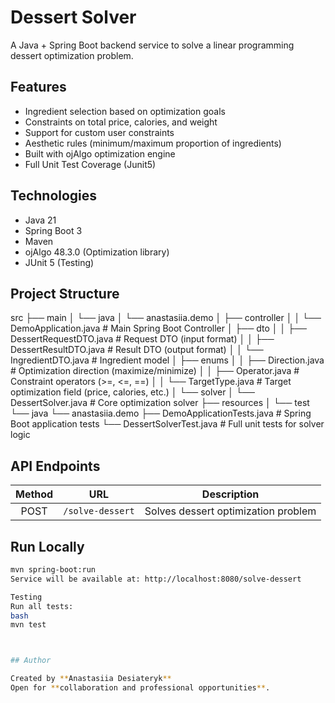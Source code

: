 # Dessert Solver

A Java + Spring Boot backend service to solve a linear programming dessert optimization problem.

## Features
- Ingredient selection based on optimization goals
- Constraints on total price, calories, and weight
- Support for custom user constraints
- Aesthetic rules (minimum/maximum proportion of ingredients)
- Built with ojAlgo optimization engine
- Full Unit Test Coverage (Junit5)

## Technologies
- Java 21
- Spring Boot 3
- Maven
- ojAlgo 48.3.0 (Optimization library)
- JUnit 5 (Testing)


## Project Structure

src ├── main │ └── java │ └── anastasiia.demo │ ├── controller │ │ └── DemoApplication.java # Main Spring Boot Controller │ ├── dto │ │ ├── DessertRequestDTO.java # Request DTO (input format) │ │ ├── DessertResultDTO.java # Result DTO (output format) │ │ └── IngredientDTO.java # Ingredient model │ ├── enums │ │ ├── Direction.java # Optimization direction (maximize/minimize) │ │ ├── Operator.java # Constraint operators (>=, <=, ==) │ │ └── TargetType.java # Target optimization field (price, calories, etc.) │ └── solver │ └── DessertSolver.java # Core optimization solver ├── resources │
└── test └── java └── anastasiia.demo ├── DemoApplicationTests.java # Spring Boot application tests └── DessertSolverTest.java # Full unit tests for solver logic

## API Endpoints

| Method | URL | Description |
|:------:|:---:|:------------:|
| POST   | `/solve-dessert` | Solves dessert optimization problem |

## Run Locally

```bash
mvn spring-boot:run
Service will be available at: http://localhost:8080/solve-dessert

Testing
Run all tests:
bash
mvn test



## Author

Created by **Anastasiia Desiateryk**  
Open for **collaboration and professional opportunities**.
